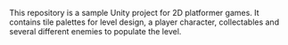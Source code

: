 This repository is a sample Unity project for 2D platformer games. It contains tile palettes for level design, a player character, collectables and several different enemies to populate the level.

